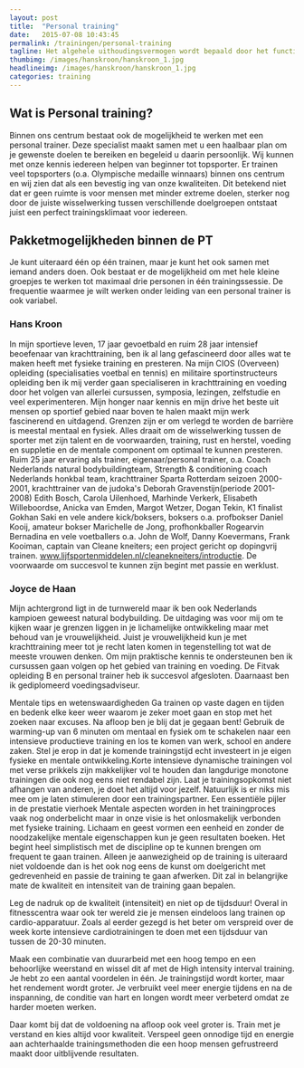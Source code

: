 ```yaml
---
layout: post
title:  "Personal training"
date:   2015-07-08 10:43:45
permalink: /trainingen/personal-training
tagline: Het algehele uithoudingsvermogen wordt bepaald door het functioneren van hart en longen.
thumbimg: /images/hanskroon/hanskroon_1.jpg
headlineimg: /images/hanskroon/hanskroon_1.jpg
categories: training
---
```

## Wat is Personal training?
Binnen ons centrum bestaat ook de mogelijkheid te werken met een personal trainer. Deze specialist maakt samen met u een haalbaar plan om je gewenste doelen te bereiken en begeleid u daarin persoonlijk. Wij kunnen met onze kennis iedereen 
 helpen van beginner tot topsporter. 
 Er trainen veel topsporters (o.a. Olympische medaille winnaars) binnen ons centrum 
 en wij zien dat als een bevestig ing van onze kwaliteiten. Dit betekend niet dat er geen ruimte is voor mensen met minder extreme doelen, sterker nog door de juiste wisselwerking tussen verschillende doelgroepen ontstaat juist een perfect trainingsklimaat voor iedereen.

## Pakketmogelijkheden binnen de PT
Je kunt uiteraard één op één trainen, maar je kunt het ook samen met iemand anders doen. Ook bestaat er de mogelijkheid om met hele kleine groepjes te werken tot maximaal drie personen in één trainingssessie. De frequentie waarmee je wilt werken onder leiding van een personal trainer is ook variabel. 

### Hans Kroon
 In mijn sportieve leven, 17 jaar gevoetbald en ruim 28 jaar intensief beoefenaar van krachttraining, ben ik al lang gefascineerd door alles wat te maken heeft met fysieke training en presteren. Na mijn CIOS (Overveen) opleiding (specialisaties voetbal en tennis) en militaire sportinstructeurs opleiding ben ik mij verder gaan specialiseren in krachttraining en voeding door het volgen van allerlei cursussen, symposia, lezingen, zelfstudie en veel experimenteren. Mijn honger naar kennis en mijn drive het beste uit mensen op sportief gebied naar boven te halen maakt mijn werk fascinerend en uitdagend. Grenzen zijn er om verlegd te worden de barrière is meestal mentaal en fysiek. Alles draait om de wisselwerking tussen de sporter met zijn talent en de voorwaarden, training, rust en herstel, voeding en suppletie en de mentale component om optimaal te kunnen presteren. Ruim 25 jaar ervaring als trainer, eigenaar/personal trainer, o.a. Coach Nederlands natural bodybuildingteam, Strength & conditioning coach Nederlands honkbal team, krachttrainer Sparta Rotterdam seizoen 2000-2001, krachttrainer van de judoka's Deborah Gravenstijn(periode 2001-2008) Edith Bosch, Carola Uilenhoed, Marhinde Verkerk, Elisabeth Willeboordse, Anicka van Emden, Margot Wetzer, Dogan Tekin, K1 finalist Gokhan Saki en vele andere kick/boksers, boksers o.a. profbokser Daniel Kooij, amateur bokser  Marichelle de Jong, profhonkballer Rogearvin Bernadina en vele voetballers o.a. John de Wolf, Danny Koevermans, Frank Kooiman, captain van Cleane kneiters; een project gericht op dopingvrij trainen. www.lijfsportenmiddelen.nl/cleanekneiters/introductie. De voorwaarde om succesvol te kunnen zijn begint met passie en werklust. 
 
 ### Joyce de Haan
 Mijn achtergrond ligt in de turnwereld maar ik ben ook Nederlands kampioen geweest natural bodybuilding. De uitdaging was voor mij om te kijken waar je grenzen liggen in je lichamelijke ontwikkeling maar met behoud van je vrouwelijkheid. Juist je vrouwelijkheid kun je met krachttraining meer tot je recht laten komen in tegenstelling tot wat de meeste vrouwen denken. 
 Om mijn praktische kennis te ondersteunen ben ik cursussen gaan volgen op het gebied van training en voeding. De Fitvak opleiding B en personal trainer heb ik succesvol afgesloten. Daarnaast ben ik gediplomeerd voedingsadviseur.
 
Mentale tips en wetenswaardigheden
 Ga trainen op vaste dagen en tijden en bedenk elke keer weer waarom je zeker moet gaan en stop met het zoeken naar excuses. Na afloop ben je blij dat je gegaan bent! Gebruik de warming-up van 6 minuten om mentaal en fysiek om te schakelen naar een intensieve productieve training en los te komen van werk, school en andere zaken. Stel je erop in dat je komende trainingstijd echt investeert in je eigen fysieke en mentale ontwikkeling.Korte intensieve dynamische trainingen vol met verse prikkels zijn makkelijker vol te houden dan langdurige monotone trainingen die ook nog eens niet rendabel zijn. Laat je trainingsopkomst niet afhangen van anderen, je doet het altijd voor jezelf. Natuurlijk is er niks mis mee om je laten stimuleren door een trainingspartner.
Een essentiële pijler in de prestatie vierhoek
 Mentale aspecten worden in het trainingproces vaak nog onderbelicht maar in onze visie is het onlosmakelijk verbonden met fysieke training. Lichaam en geest vormen een eenheid en zonder de noodzakelijke mentale eigenschappen kun je geen resultaten boeken. Het begint heel simplistisch met de discipline op te kunnen brengen om frequent te gaan trainen. Alleen je aanwezigheid op de training is uiteraard niet voldoende dan is het ook nog eens de kunst om doelgericht met gedrevenheid en passie de training te gaan afwerken. Dit zal in belangrijke mate de kwaliteit en intensiteit van de training gaan bepalen.
 
Leg de nadruk op de kwaliteit (intensiteit) en niet op de tijdsduur!
 Overal in fitnesscentra waar ook ter wereld zie je mensen eindeloos lang trainen op cardio-apparatuur. 
 Zoals al eerder gezegd is het beter om verspreid over de week korte intensieve cardiotrainingen te doen met een tijdsduur van tussen de 20-30 minuten.
 
 Maak een combinatie van duurarbeid met een hoog tempo en een behoorlijke weerstand en wissel dit af met de High intensity interval training. Je hebt zo een aantal voordelen in één. Je trainingstijd wordt korter, maar het rendement wordt groter. Je verbruikt veel meer energie tijdens en na de inspanning, de conditie van hart en longen wordt meer verbeterd omdat ze harder moeten werken.
     
 Daar komt bij dat de voldoening na afloop ook veel groter is. Train met je verstand en kies altijd voor kwaliteit. 
 Verspeel geen onnodige tijd en energie aan achterhaalde trainingsmethoden die een hoop mensen gefrustreerd maakt door uitblijvende resultaten.

